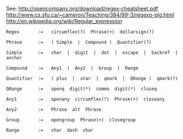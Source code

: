 See:  http://opencompany.org/download/regex-cheatsheet.pdf
      http://www.cs.sfu.ca/~cameron/Teaching/384/99-3/regexp-plg.html
      http://en.wikipedia.org/wiki/Regular_expression


    Regex       :=   circumflex(?)  Phrase(+)  dollarsign(?)
    
    Phrase      :=   ( Simple  |  Compound )  Quantifier(?)
    
    Simple      :=   char  |  digit  |  dot  |  escape  |  backref  |  anchor
    
    Compound    :=   Any1  |  Any2  |  Group  |  Range
    
    Quantifier  :=   ( plus  |  star  |  qmark  |  QRange )  qmark(?)
    
    QRange      :=   openq  digit(*)  comma  digit(*)  closeq
    
    Any1        :=   openany  circumflex(?)  Phrase(+)  closeany
    
    Any2        :=   Phrase  alt  Phrase
    
    Group       :=   opengroup  Phrase(+)  closegroup
    
    Range       :=   char  dash  char
